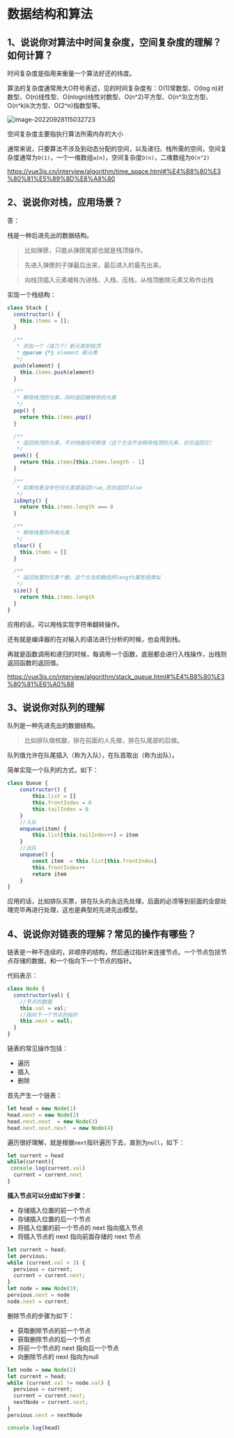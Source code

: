 # 数据结构和算法



## 1、说说你对算法中时间复杂度，空间复杂度的理解？如何计算？

时间复杂度是指用来衡量一个算法好还的纬度。

算法的复杂度通常用大O符号表述，见的时间复杂度有：O(1)常数型、O(log n)对数型、O(n)线性型、O(nlogn)线性对数型、O(n^2)平方型、O(n^3)立方型、O(n^k)k次方型、O(2^n)指数型等。

![image-20220928115032723](https://tva1.sinaimg.cn/large/e6c9d24ely1h6m6eiqtq1j217q0t841d.jpg)



空间复杂度主要指执行算法所需内存的大小

通常来说，只要算法不涉及到动态分配的空间，以及递归、栈所需的空间，空间复杂度通常为`O(1)`，一个一维数组`a[n]`，空间复杂度`O(n)`，二维数组为`O(n^2)`



https://vue3js.cn/interview/algorithm/time_space.html#%E4%B8%80%E3%80%81%E5%89%8D%E8%A8%80



## 2、说说你对栈，应用场景？

答：

栈是一种后进先出的数据结构。

> 比如弹匣，只能从弹匣尾部也就是栈顶操作。
>
> 先进入弹匣的子弹最后出来，最后进入的最先出来。

> 向栈顶插入元素被称为进栈、入栈、压栈，从栈顶删除元素又称作出栈

实现一个栈结构：

```js
class Stack {
  constructor() {
    this.items = [];
  }

  /**
   * 添加一个（或几个）新元素到栈顶
   * @param {*} element 新元素
   */
  push(element) {
    this.items.push(element)
  }

  /**
   * 移除栈顶的元素，同时返回被移除的元素
   */
  pop() {
    return this.items.pop()
  }

  /**
   * 返回栈顶的元素，不对栈做任何修改（这个方法不会移除栈顶的元素，仅仅返回它）
   */
  peek() {
    return this.items[this.items.length - 1]
  }

  /**
   * 如果栈里没有任何元素就返回true,否则返回false
   */
  isEmpty() {
    return this.items.length === 0
  }

  /**
   * 移除栈里的所有元素
   */
  clear() {
    this.items = []
  }

  /**
   * 返回栈里的元素个数。这个方法和数组的length属性很类似
   */
  size() {
    return this.items.length
  }
}
```

应用的话，可以用栈实现字符串翻转操作。

还有就是编译器的在对输入的语法进行分析的时候，也会用到栈。

再就是函数调用和递归的时候，每调用一个函数，底层都会进行入栈操作，出栈则返回函数的返回值。

https://vue3js.cn/interview/algorithm/stack_queue.html#%E4%B8%80%E3%80%81%E6%A0%88



## 3、说说你对队列的理解

队列是一种先进先出的数据结构。

> 比如排队做核酸，排在前面的人先做，排在队尾部的后做。

队列值允许在队尾插入（称为入队），在队首取出（称为出队）。

简单实现一个队列的方式，如下：

```js
class Queue {
    constructor() {
        this.list = []
        this.frontIndex = 0
        this.tailIndex = 0
    }
  	//入队
    enqueue(item) {
        this.list[this.tailIndex++] = item
    }
    //出队
    unqueue() {
        const item  = this.list[this.frontIndex]
        this.frontIndex++        
        return item
    }
}
```

应用的话，比如排队买票，排在队头的永远先处理，后面的必须等到前面的全部处理完毕再进行处理，这也是典型的先进先出模型。



## 4、说说你对链表的理解？常见的操作有哪些？



链表是一种不连续的，非顺序的结构，然后通过指针来连接节点。一个节点包括节点存储的数据，和一个指向下一个节点的指针。

代码表示：

```js
class Node {
  constructor(val) {
    //节点的数据
    this.val = val;
    //指向下一个节点的指针
    this.next = null;
  }
}
```

链表的常见操作包括：

* 遍历
* 插入
* 删除





首先产生一个链表：

```js
let head = new Node(1)
head.next = new Node(2)
head.next.next  = new Node(3)
head.next.next.next  = new Node(4)
```



遍历很好理解，就是根据`next`指针遍历下去，直到为`null`，如下：

```js
let current = head
while(current){
 console.log(current.val)
  current = current.next
}
```



**插入节点可以分成如下步骤：**

- 存储插入位置的前一个节点
- 存储插入位置的后一个节点
- 将插入位置的前一个节点的 next 指向插入节点
- 将插入节点的 next 指向前面存储的 next 节点

```js
let current = head;
let pervious;
while (current.val < 3) {
  pervious = current;
  current = current.next;
}
let node = new Node(3);
pervious.next = node
node.next = current;
```

删除节点的步骤为如下：

- 获取删除节点的前一个节点
- 获取删除节点的后一个节点
- 将前一个节点的 next 指向后一个节点
- 向删除节点的 next 指向为null

```js
let node = new Node(2)
let current = head;
while (current.val != node.val) {
  pervious = current;
  current = current.next;
  nextNode = current.next;
}
pervious.next = nextNode

console.log(head)
```


